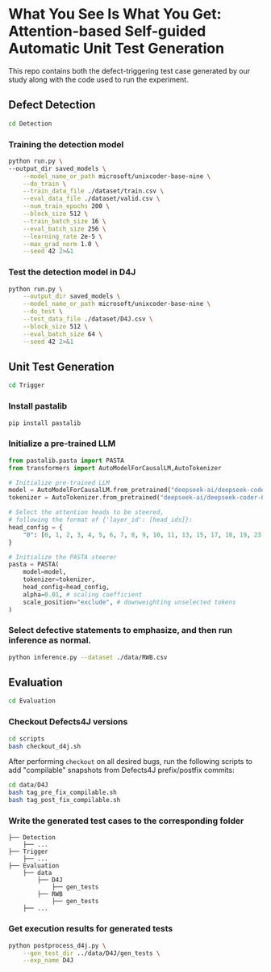 # What You See Is What You Get: Attention-based Self-guided Automatic Unit Test Generation

This repo contains both the defect-triggering test case generated by our study along with the code used to run the experiment.

## Defect Detection

```bash
cd Detection
```

### Training the detection model

```bash
python run.py \
--output_dir saved_models \
    --model_name_or_path microsoft/unixcoder-base-nine \
    --do_train \
    --train_data_file ./dataset/train.csv \
    --eval_data_file ./dataset/valid.csv \
    --num_train_epochs 200 \
    --block_size 512 \
    --train_batch_size 16 \
    --eval_batch_size 256 \
    --learning_rate 2e-5 \
    --max_grad_norm 1.0 \
    --seed 42 2>&1
```

### Test the detection model in D4J

```bash
python run.py \
    --output_dir saved_models \
    --model_name_or_path microsoft/unixcoder-base-nine \
    --do_test \
    --test_data_file ./dataset/D4J.csv \
    --block_size 512 \
    --eval_batch_size 64 \
    --seed 42 2>&1
```

## Unit Test Generation

```bash
cd Trigger
```

### Install pastalib

```bash
pip install pastalib
```

### Initialize a pre-trained LLM
 
```python
from pastalib.pasta import PASTA 
from transformers import AutoModelForCausalLM,AutoTokenizer

# Initialize pre-trained LLM
model = AutoModelForCausalLM.from_pretrained("deepseek-ai/deepseek-coder-6.7b-instruct", trust_remote_code=True, device_map='auto', torch_dtype=torch.bfloat16)
tokenizer = AutoTokenizer.from_pretrained("deepseek-ai/deepseek-coder-6.7b-instruct", trust_remote_code=True)

# Select the attention heads to be steered, 
# following the format of {'layer_id': [head_ids]}: 
head_config = {
    "0": [0, 1, 2, 3, 4, 5, 6, 7, 8, 9, 10, 11, 13, 15, 17, 18, 19, 23, 25, 28]
}

# Initialize the PASTA steerer
pasta = PASTA(
    model=model,
    tokenizer=tokenizer,
    head_config=head_config, 
    alpha=0.01, # scaling coefficient
    scale_position="exclude", # downweighting unselected tokens
)
```

### Select defective statements to emphasize, and then run inference as normal.

```bash
python inference.py --dataset ./data/RWB.csv
```

## Evaluation 

```bash
cd Evaluation
```

### Checkout Defects4J versions

```bash
cd scripts
bash checkout_d4j.sh
```

After performing `checkout` on all desired bugs, run the following scripts to add "compilable" snapshots from Defects4J prefix/postfix commits:
```bash 
cd data/D4J
bash tag_pre_fix_compilable.sh
bash tag_post_fix_compilable.sh
```

### Write the generated test cases to the corresponding folder

```
├── Detection
    ├── ...
├── Trigger
    ├── ...
├── Evaluation
    ├── data
        ├── D4J
            ├── gen_tests
        ├── RWB
            ├── gen_tests
    ├── ...
```

### Get execution results for generated tests

```bash
python postprocess_d4j.py \
    --gen_test_dir ../data/D4J/gen_tests \
    --exp_name D4J
```